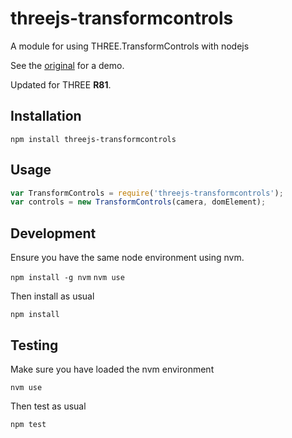 # threejs-transformcontrols

A module for using THREE.TransformControls with nodejs

See the [original](http://threejs.org/examples/#misc_controls_transform) for
a demo.

Updated for THREE __R81__.

## Installation

`npm install threejs-transformcontrols`

## Usage

```javascript
var TransformControls = require('threejs-transformcontrols');
var controls = new TransformControls(camera, domElement);
```

## Development

Ensure you have the same node environment using nvm.

`npm install -g nvm`
`nvm use`

Then install as usual

`npm install`

## Testing

Make sure you have loaded the nvm environment

`nvm use`

Then test as usual

`npm test`

